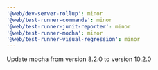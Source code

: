 ```yaml
---
'@web/dev-server-rollup': minor
'@web/test-runner-commands': minor
'@web/test-runner-junit-reporter': minor
'@web/test-runner-mocha': minor
'@web/test-runner-visual-regression': minor
---
```


Update mocha from version 8.2.0 to version 10.2.0

